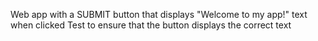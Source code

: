 Web app with a SUBMIT button that displays "Welcome to my app!" text when clicked
Test to ensure that the button displays the correct text
